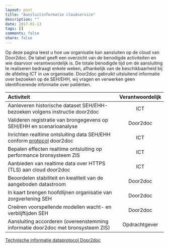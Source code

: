 ```yaml
---
layout: post
title: "Aansluitinformatie cloudservice"
description: ""
date: 2017-01-13
tags: []
comments: false
share: false
---
```

Op deze pagina leest u hoe uw organisatie kan aansluiten op de cloud van Door2doc. De tabel geeft een overzicht van de benodigde activiteiten en wie daarvoor verantwoordelijk is. De totale benodigde tijd om de aansluiting te realiseren bedraagt enkele weken, afhankelijk van de beschikbaarheid bij de afdeling ICT in uw organisatie. Door2doc gebruikt uitsluitend informatie over bezoeken op de SEH/EHH, wij vragen en verwerken geen identificerende informatie over patiënten.

| Activiteit | Verantwoordelijk |
|:--------|:-------:|
| Aanleveren historische dataset SEH/EHH-bezoeken volgens instructie door2doc | ICT |
| Valideren registratie van brongegevens op SEH/EHH en scenarioanalyse | Door2doc |
|Inrichten realtime ontsluiting data SEH/EHH conform [protocol](http://docs.door2doc.com/swagger/?url=/services/upload/swagger.yml#!/Service_definitie/) door2doc | ICT |
| Bepalen effecten realtime ontsluiting op performance bronsysteem ZIS | ICT |
| Aanbieden van realtime data over HTTPS (TLS) aan cloud door2doc | ICT |
| Beoordelen stabiliteit en kwaliteit van de aangeboden datastroom | Door2doc |
| In kaart brengen hoofdlijnen organisatie van zorgverlening SEH | Door2doc |
| Creëren voorspellende modellen wacht- en verblijftijden SEH | Door2doc |
| Aansluiting accorderen (overeenstemming informatie door2doc met bronsysteem ZIS) | Opdrachtgever |

[Technische informatie dataprotocol Door2doc](http://docs.door2doc.com/swagger/?url=/services/upload/swagger.yml#!/Service_definitie/) 


